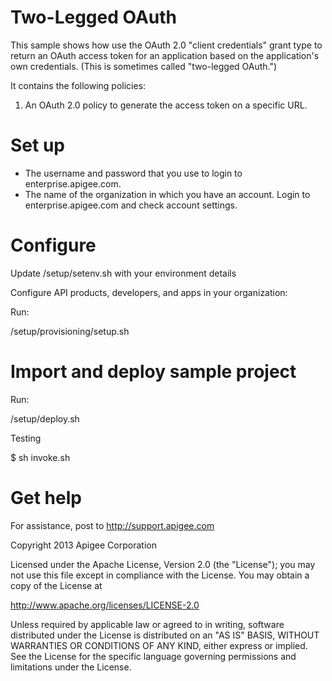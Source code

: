 # Two-Legged OAuth

This sample shows how use the OAuth 2.0 "client credentials" grant type to return an OAuth
access token for an application based on the application's own credentials. (This is 
sometimes called "two-legged OAuth.") 

It contains the following policies:

1. An OAuth 2.0 policy to generate the access token on a specific URL.

# Set up

* The username and password that you use to login to enterprise.apigee.com.
* The name of the organization in which you have an account. Login to 
  enterprise.apigee.com and check account settings.

# Configure 

Update /setup/setenv.sh with your environment details

Configure API products, developers, and apps in your organization:

Run:

/setup/provisioning/setup.sh

# Import and deploy sample project

Run:

/setup/deploy.sh

Testing

$ sh invoke.sh

# Get help

For assistance, post to http://support.apigee.com

Copyright 2013 Apigee Corporation

Licensed under the Apache License, Version 2.0 (the "License"); you may not use
this file except in compliance with the License. You may obtain a copy
of the License at

http://www.apache.org/licenses/LICENSE-2.0

Unless required by applicable law or agreed to in writing, software
distributed under the License is distributed on an "AS IS" BASIS,
WITHOUT WARRANTIES OR CONDITIONS OF ANY KIND, either express or implied.
See the License for the specific language governing permissions and
limitations under the License.
